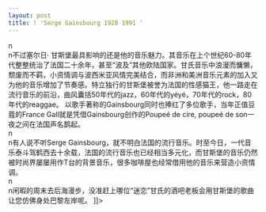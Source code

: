 ```yaml
---
layout: post
title: ! 'Serge Gainsbourg 1928 1991 '
---
```


<p>n<br />n不过塞尔日· 甘斯堡最具影响的还是他的音乐魅力。其音乐在上个世纪60-80年代整整统治了法国二十余年，甚至“波及”其他欧陆国家。甘氏音乐中浪漫而慵懒，颓废而不羁，小资情调与波西米亚风情完美结合，而非洲和美洲音乐元素的加入又为他的音乐增加了节奏感。特立独行的甘斯堡被誉为法国的性感猫王，他一路走在流行音乐的前沿，曲风囊括50年代的jazz，60年代的yéyé，70年代的rock，80年代的reaggae。 以歌手著称的Gainsbourg同时也捧红了多位歌手，当年正值豆蔻的France Gall就是凭借Gainsbourg创作的Poupeé de cire, poupeé de son一夜之间在法国声名鹊起。<br />n<br />n有人说不听Serge Gainsbourg，就不明白法国的流行音乐。时至今日，一代音乐泰斗驾鹤西去十余载，法国的流行音乐也已经相当多元化，而甘斯堡的音乐仍然被时尚界屡屡用作T台的背景音乐，很多咖啡屋也经常借用他的音乐来营造小资情调。<br />n<br />n闲暇的周末去后海漫步，没准赶上哪位“迷恋”甘氏的酒吧老板会用甘斯堡的歌曲让您仿佛身处巴黎左岸呢。 ]]&gt;
</p>
